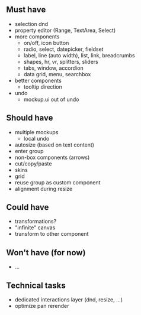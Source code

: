 ## Must have
 - selection dnd
 - property editor (Range, TextArea, Select)
 - more components
   - on/off, icon button
   - radio, select, datepicker, fieldset
   - label, line (auto width), list, link, breadcrumbs
   - shapes, hr, vr, splitters, sliders
   - tabs, window, accordion
   - data grid, menu, searchbox
 - better components
   - tooltip direction
 - undo
   - mockup.ui out of undo

## Should have
 - multiple mockups
   - local undo
 - autosize (based on text content)
 - enter group
 - non-box components (arrows)
 - cut/copy/paste
 - skins
 - grid
 - reuse group as custom component
 - alignment during resize

## Could have
 - transformations?
 - "infinite" canvas
 - transform to other component

## Won't have (for now)
 - …

## Technical tasks
 - dedicated interactions layer (dnd, resize, ...)
 - optimize pan rerender